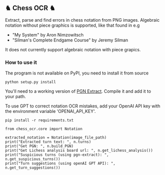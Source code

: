 ## ♞ Chess OCR ♞

Extract, parse and find errors in chess notation from PNG images. Algebraic notation without piece graphics is supported, like that found in e.g

- "My System" by Aron Nimzowitsch
- "Silman's Complete Endgame Course" by Jeremy Silman

It does not currently support algebraic notation with piece grapics.

### How to use it

The program is not available on PyPI, you need to install it from source

```
python setup.py install
```

You'll need to a working version of [PGN Extract](https://www.cs.kent.ac.uk/people/staff/djb/pgn-extract/). Compile it and add it to your path. 

To use GPT to correct notation OCR mistakes, add your OpenAI API key with the environment variable 'OPENAI_API_KEY'. 

```
pip install -r requirements.txt
```

```
from chess_ocr.core import Notation

extracted_notation = Notation(image_file_path) 
print("Extracted turn text: ", n.turns)
print("Get PGN: ", n.build_PGN)
print("Get Lichess analysis board url: ", n.get_lichess_analysis())
print("Suspicious turns (using pgn-extract): ", n.get_suspicious_turns())
print("Turn suggestions (using openAI GPT API): ", n.get_turn_suggestions())
```
